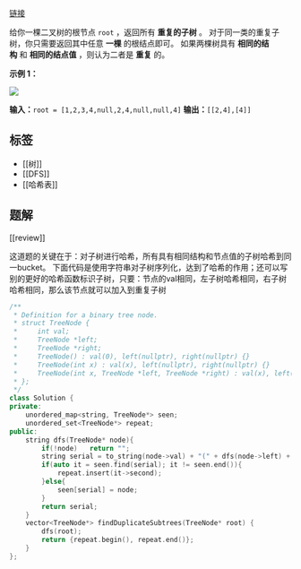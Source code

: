 [链接](https://leetcode.cn/problems/find-duplicate-subtrees/description/)

给你一棵二叉树的根节点 `root` ，返回所有 **重复的子树** 。
对于同一类的重复子树，你只需要返回其中任意 **一棵** 的根结点即可。
如果两棵树具有 **相同的结构** 和 **相同的结点值** ，则认为二者是 **重复** 的。

**示例 1：**

![](https://assets.leetcode.com/uploads/2020/08/16/e1.jpg)

**输入：**`root = [1,2,3,4,null,2,4,null,null,4]`
**输出：**`[[2,4],[4]]`

## 标签
- [[树]]
- [[DFS]]
- [[哈希表]]

## 题解

[[review]]

这道题的关键在于：对子树进行哈希，所有具有相同结构和节点值的子树哈希到同一bucket。
下面代码是使用字符串对子树序列化，达到了哈希的作用；还可以写别的更好的哈希函数标识子树，只要：节点的val相同，左子树哈希相同，右子树哈希相同，那么该节点就可以加入到重复子树

```cpp
/**
 * Definition for a binary tree node.
 * struct TreeNode {
 *     int val;
 *     TreeNode *left;
 *     TreeNode *right;
 *     TreeNode() : val(0), left(nullptr), right(nullptr) {}
 *     TreeNode(int x) : val(x), left(nullptr), right(nullptr) {}
 *     TreeNode(int x, TreeNode *left, TreeNode *right) : val(x), left(left), right(right) {}
 * };
 */
class Solution {
private:
    unordered_map<string, TreeNode*> seen;
    unordered_set<TreeNode*> repeat;
public:
    string dfs(TreeNode* node){
        if(!node)   return "";
        string serial = to_string(node->val) + "(" + dfs(node->left) + ")(" + dfs(node->right) +")";
        if(auto it = seen.find(serial); it != seen.end()){
            repeat.insert(it->second);
        }else{
            seen[serial] = node;
        }
        return serial;
    }
    vector<TreeNode*> findDuplicateSubtrees(TreeNode* root) {
        dfs(root);
        return {repeat.begin(), repeat.end()};
    }
};
```